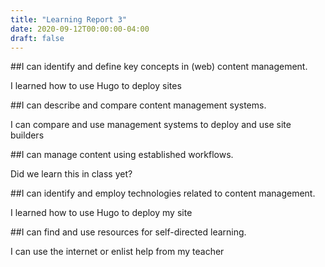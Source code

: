 ```yaml
---
title: "Learning Report 3"
date: 2020-09-12T00:00:00-04:00
draft: false
---
```


##I can identify and define key concepts in (web) content management.
 
I learned how to use Hugo to deploy sites

##I can describe and compare content management systems.

I can compare and use management systems to deploy and use site builders

##I can manage content using established workflows.

Did we learn this in class yet?

##I can identify and employ technologies related to content management.

I learned how to use Hugo to deploy my site

##I can find and use resources for self-directed learning.

I can use the internet or enlist help from my teacher
